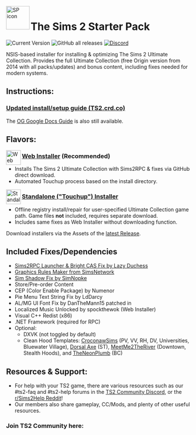 <img align="left" width="64" height="64" src="https://github.com/voicemxil/TS2-Starter-Pack/assets/69059862/a9e022b0-277d-45ce-adb9-9bf210cc970a" alt="SP icon">

<h1>The Sims 2 Starter Pack</h1> 

![Current Version](https://img.shields.io/github/v/release/voicemxil/TS2-Starter-Pack?label=current%20version) ![GitHub all releases](https://img.shields.io/github/downloads/voicemxil/TS2-Starter-Pack/total?label=total%20downloads) [![Discord](https://img.shields.io/discord/912700195249197086?color=5662f6&label=osab%27s%20TS2%20Community%20Discord%20Server&logo=Discord&logoColor=white)](https://discord.gg/ts2community)

NSIS-based installer for installing & optimizing The Sims 2 Ultimate Collection. Provides the full Ultimate Collection (free Origin version from 2014 with all packs/updates) and bonus content, including fixes needed for modern systems.

## Instructions:
### [Updated install/setup guide (TS2.crd.co)](https://ts2.crd.co)

The [OG Google Docs Guide](https://docs.google.com/document/d/1UT0HX3cO4xLft2KozGypU_N7ZcGQVr-54QD9asFsx5U/edit) is also still available.

## Flavors:

[<img align="left" width="40" height="40" src="https://github.com/voicemxil/TS2-Starter-Pack/assets/69059862/e5233181-2abd-4c40-a9f5-e4ba4ce76b68" alt="Web Installer icon">](https://github.com/voicemxil/TS2-Starter-Pack/releases/download/v14/TS2StarterPack-WebInstaller.x64.exe)
### [Web Installer](https://github.com/voicemxil/TS2-Starter-Pack/releases/latest) **(Recommended)**
- Installs The Sims 2 Ultimate Collection with Sims2RPC & fixes via GitHub direct download.
- Automated Touchup process based on the install directory.

[<img align="left" width="40" height="40" src="https://github.com/voicemxil/TS2-Starter-Pack/assets/69059862/4f869b5b-9e36-40c8-9704-d135e55f12bc" alt="Standalone Installer icon">](https://github.com/voicemxil/TS2-Starter-Pack/releases/download/v14/TS2StarterPack-StandaloneInstaller.x64.exe)
### [Standalone ("Touchup") Installer](https://github.com/voicemxil/TS2-Starter-Pack/releases/latest) 
- Offline registry install/repair for user-specified Ultimate Collection game path. Game files **not** included, requires separate download.
- Includes same fixes as Web Installer without downloading function.
  
Download installers via the Assets of the [latest Release](https://github.com/voicemxil/TS2-Starter-Pack/releases/latest).


## Included Fixes/Dependencies
- [Sims2RPC Launcher & Bright CAS Fix by Lazy Duchess](https://lazyduchess.tumblr.com)
- [Graphics Rules Maker from SimsNetwork](https://www.simsnetwork.com/tools/graphics-rules-maker)
- [Sim Shadow Fix by SimNopke](https://simnopke.tumblr.com/post/136184612377/sim-shadow-fix)
- Store/Pre-order Content
- CEP (Color Enable Package) by Numenor
- Pie Menu Text String Fix by LdDarcy
- AL/MG UI Font Fix by DanTheMann15 patched in
- Localized Music Unlocked by spockthewok (Web Installer)
- Visual C++ Redist (x86)
- .NET Framework (required for RPC)
- Optional:
  - DXVK (not toggled by default)
  - Clean Hood Templates: [CroconawSims](https://modthesims.info/m/10269790) (PV, VV, RH, DV, Universities, Bluewater Village), [Dorsal Axe](https://modthesims.info/m/6990975) (ST), [MeetMe2TheRiver](https://meetme2theriver.livejournal.com/) (Downtown, Stealth Hoods), and [TheNeonPlumb](https://theneonplumb.tumblr.com/post/656712498541723648/clean-template-belladonna-cove-with-townies) (BC)
 

## Resources & Support:
- For help with your TS2 game, there are various resources such as our #ts2-faq and #ts2-help forums in the [TS2 Community Discord](https://discord.gg/ts2community), or the [r/Sims2Help Reddit](reddit.com/r/sims2help)! 
- Our members also share gameplay, CC/Mods, and plenty of other useful resources.
### Join TS2 Community here:
[<img src="https://discordapp.com/api/guilds/912700195249197086/widget.png?style=banner3" alt="">](https://discord.gg/ts2community)
